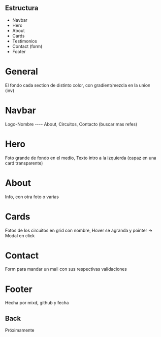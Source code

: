 ## Estructura 
- Navbar
- Hero
- About
- Cards
- Testimonios
- Contact (form)
- Footer

# General
  El fondo cada section de distinto color, con gradient/mezcla en la union (inv)

# Navbar
  Logo-Nombre ---- About, Circuitos, Contacto (buscar mas refes)

# Hero
  Foto grande de fondo en el medio, Texto intro a la izquierda (capaz en una card transparente)

# About
  Info, con otra foto o varias

# Cards
  Fotos de los circuitos en grid con nombre, Hover se agranda y pointer -> Modal en click

# Contact 
  Form para mandar un mail con sus respectivas validaciones

# Footer
  Hecha por mixd, github y fecha

## Back
  Próximamente